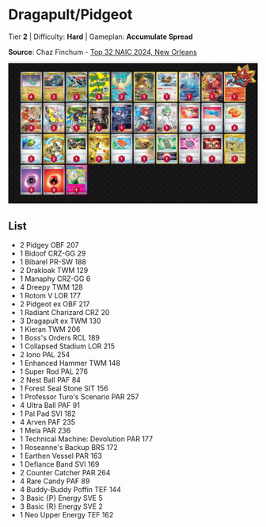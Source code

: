 # Dragapult/Pidgeot

Tier **2** | Difficulty: **Hard** | Gameplan: **Accumulate Spread**

**Source**: Chaz Finchum - [Top 32 NAIC 2024, New Orleans](https://limitlesstcg.com/decks/list/11935)

![decklist](../../!Images/Standard/11BRS-TWM/Dragapult-Pidgeot.png)

## List
* 2 Pidgey OBF 207
* 1 Bidoof CRZ-GG 29
* 1 Bibarel PR-SW 188
* 2 Drakloak TWM 129
* 1 Manaphy CRZ-GG 6
* 4 Dreepy TWM 128
* 1 Rotom V LOR 177
* 2 Pidgeot ex OBF 217
* 1 Radiant Charizard CRZ 20
* 3 Dragapult ex TWM 130
* 1 Kieran TWM 206
* 1 Boss's Orders RCL 189
* 1 Collapsed Stadium LOR 215
* 2 Iono PAL 254
* 1 Enhanced Hammer TWM 148
* 1 Super Rod PAL 276
* 2 Nest Ball PAF 84
* 1 Forest Seal Stone SIT 156
* 1 Professor Turo's Scenario PAR 257
* 4 Ultra Ball PAF 91
* 1 Pal Pad SVI 182
* 4 Arven PAF 235
* 1 Mela PAR 236
* 1 Technical Machine: Devolution PAR 177
* 1 Roseanne's Backup BRS 172
* 1 Earthen Vessel PAR 163
* 1 Defiance Band SVI 169
* 2 Counter Catcher PAR 264
* 4 Rare Candy PAF 89
* 4 Buddy-Buddy Poffin TEF 144
* 3 Basic {P} Energy SVE 5
* 3 Basic {R} Energy SVE 2
* 1 Neo Upper Energy TEF 162

